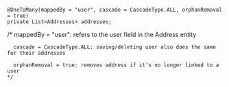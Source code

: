     @OneToMany(mappedBy = "user", cascade = CascadeType.ALL, orphanRemoval = true)
    private List<Addresses> addresses;
   /* mappedBy = "user": refers to the user field in the Address entity

      cascade = CascadeType.ALL: saving/deleting user also does the same for their addresses

      orphanRemoval = true: removes address if it’s no longer linked to a user
    */
